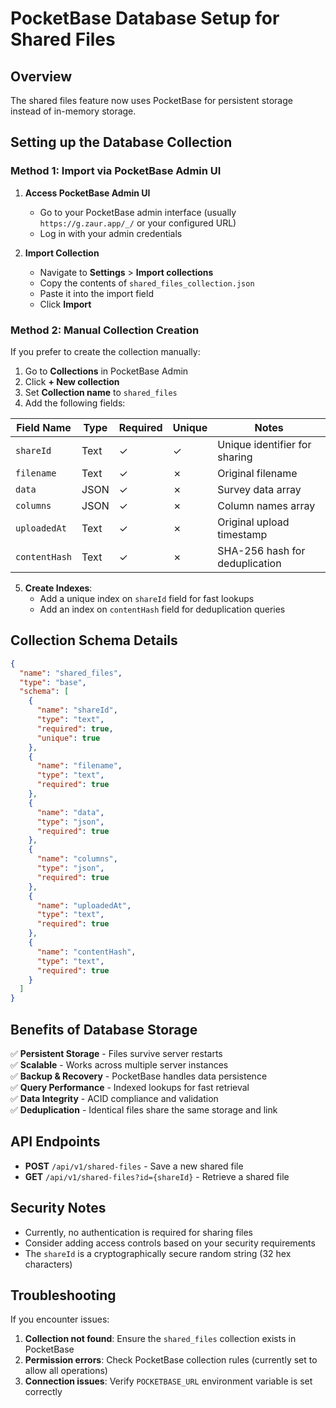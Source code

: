 # PocketBase Database Setup for Shared Files

## Overview
The shared files feature now uses PocketBase for persistent storage instead of in-memory storage.

## Setting up the Database Collection

### Method 1: Import via PocketBase Admin UI

1. **Access PocketBase Admin UI**
   - Go to your PocketBase admin interface (usually `https://g.zaur.app/_/` or your configured URL)
   - Log in with your admin credentials

2. **Import Collection**
   - Navigate to **Settings** > **Import collections**
   - Copy the contents of `shared_files_collection.json`
   - Paste it into the import field
   - Click **Import**

### Method 2: Manual Collection Creation

If you prefer to create the collection manually:

1. Go to **Collections** in PocketBase Admin
2. Click **+ New collection**
3. Set **Collection name** to `shared_files`
4. Add the following fields:

| Field Name | Type | Required | Unique | Notes |
|------------|------|----------|--------|-------|
| `shareId` | Text | ✓ | ✓ | Unique identifier for sharing |
| `filename` | Text | ✓ | ✗ | Original filename |
| `data` | JSON | ✓ | ✗ | Survey data array |
| `columns` | JSON | ✓ | ✗ | Column names array |
| `uploadedAt` | Text | ✓ | ✗ | Original upload timestamp |
| `contentHash` | Text | ✓ | ✗ | SHA-256 hash for deduplication |

5. **Create Indexes**: 
   - Add a unique index on `shareId` field for fast lookups
   - Add an index on `contentHash` field for deduplication queries

## Collection Schema Details

```json
{
  "name": "shared_files",
  "type": "base", 
  "schema": [
    {
      "name": "shareId",
      "type": "text",
      "required": true,
      "unique": true
    },
    {
      "name": "filename", 
      "type": "text",
      "required": true
    },
    {
      "name": "data",
      "type": "json",
      "required": true
    },
    {
      "name": "columns",
      "type": "json",
      "required": true
    },
    {
      "name": "uploadedAt",
      "type": "text", 
      "required": true
    },
    {
      "name": "contentHash",
      "type": "text",
      "required": true
    }
  ]
}
```

## Benefits of Database Storage

✅ **Persistent Storage** - Files survive server restarts  
✅ **Scalable** - Works across multiple server instances  
✅ **Backup & Recovery** - PocketBase handles data persistence  
✅ **Query Performance** - Indexed lookups for fast retrieval  
✅ **Data Integrity** - ACID compliance and validation  
✅ **Deduplication** - Identical files share the same storage and link  

## API Endpoints

- **POST** `/api/v1/shared-files` - Save a new shared file
- **GET** `/api/v1/shared-files?id={shareId}` - Retrieve a shared file

## Security Notes

- Currently, no authentication is required for sharing files
- Consider adding access controls based on your security requirements
- The `shareId` is a cryptographically secure random string (32 hex characters)

## Troubleshooting

If you encounter issues:

1. **Collection not found**: Ensure the `shared_files` collection exists in PocketBase
2. **Permission errors**: Check PocketBase collection rules (currently set to allow all operations)
3. **Connection issues**: Verify `POCKETBASE_URL` environment variable is set correctly 